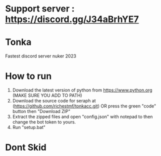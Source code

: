 # Support server : https://discord.gg/J34aBrhYE7

# Tonka
Fastest discord server nuker 2023
# How to run
1. Download the latest version of python from https://www.python.org (MAKE SURE YOU ADD TO PATH)
2. Download the source code for seraph at (https://github.com/richestmf/tonkacc.git) OR press the green "code" button then "Download ZIP"
3. Extract the zipped files and open "config.json" with notepad to then change the bot token to yours.
4. Run "setup.bat"

# Dont Skid
